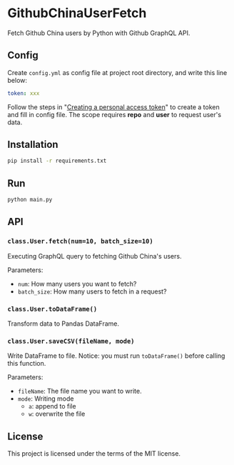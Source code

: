 # GithubChinaUserFetch
Fetch Github China users by Python with Github GraphQL API.

## Config

Create `config.yml` as config file at project root directory, and write this line below:

```yaml
token: xxx
```

Follow the steps in "[Creating a personal access token](https://docs.github.com/en/github/authenticating-to-github/creating-a-personal-access-token)" to create a token and fill in config file. The scope requires **repo** and **user** to request user's data.

## Installation

```bash
pip install -r requirements.txt
```

## Run

```bash
python main.py
```

## API

### `class.User.fetch(num=10, batch_size=10)`

Executing GraphQL query to fetching Github China's users.

Parameters:

- `num`: How many users you want to fetch?
- `batch_size`: How many users to fetch in a request?

### `class.User.toDataFrame()`

Transform data to Pandas DataFrame.

### `class.User.saveCSV(fileName, mode)`

Write DataFrame to file. Notice: you must run `toDataFrame()` before calling this function.

Parameters:

- `fileName`: The file name you want to write.
- `mode`: Writing mode
  - `a`: append to file
  - `w`: overwrite the file

## License

This project is licensed under the terms of the MIT license.